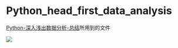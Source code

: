 # Python_head_first_data_analysis
[Python-深入浅出数据分析-总结](http://www.zhouww.com/2017/09/30/Python-%E6%B7%B1%E5%85%A5%E6%B5%85%E5%87%BA%E6%95%B0%E6%8D%AE%E5%88%86%E6%9E%90-%E6%80%BB%E7%BB%93/)所用到的文件

![](http://oqalccg1p.bkt.clouddn.com/head_first_data_analysis_summary.png)
